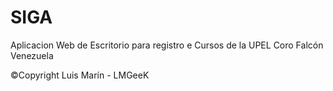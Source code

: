 # SIGA
Aplicacion Web de Escritorio para registro e Cursos de la UPEL Coro Falcón Venezuela

©Copyright Luis Marín - LMGeeK
